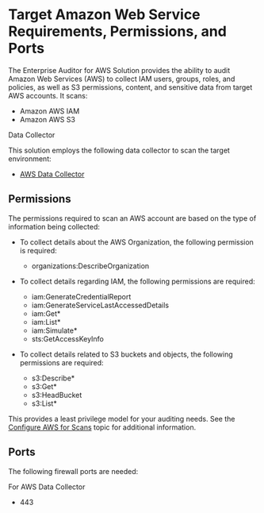 # Target Amazon Web Service Requirements, Permissions, and Ports

The Enterprise Auditor for AWS Solution provides the ability to audit Amazon Web Services (AWS) to
collect IAM users, groups, roles, and policies, as well as S3 permissions, content, and sensitive
data from target AWS accounts. It scans:

- Amazon AWS IAM
- Amazon AWS S3

Data Collector

This solution employs the following data collector to scan the target environment:

- [AWS Data Collector](/docs/accessanalyzer/11.6/enterpriseauditor/admin/datacollector/aws/overview.md)

## Permissions

The permissions required to scan an AWS account are based on the type of information being
collected:

- To collect details about the AWS Organization, the following permission is required:

    - organizations:DescribeOrganization

- To collect details regarding IAM, the following permissions are required:

    - iam:GenerateCredentialReport
    - iam:GenerateServiceLastAccessedDetails
    - iam:Get\*
    - iam:List\*
    - iam:Simulate\*
    - sts:GetAccessKeyInfo

- To collect details related to S3 buckets and objects, the following permissions are required:

    - s3:Describe\*
    - s3:Get\*
    - s3:HeadBucket
    - s3:List\*

This provides a least privilege model for your auditing needs. See the
[Configure AWS for Scans](/docs/accessanalyzer/11.6/enterpriseauditor/requirements/target/config/aws.md)
topic for additional information.

## Ports

The following firewall ports are needed:

For AWS Data Collector

- 443
